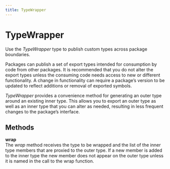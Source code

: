 ```yaml
---
title: TypeWrapper
---
```


# TypeWrapper
Use the *TypeWrapper* type to publish custom types across package boundaries.

Packages can publish a set of export types intended for consumption by code from other packages. It is recommended that you do not alter the export types unless the consuming code needs access to new or different functionality. A change in functionality can require a package’s version to be updated to reflect additions or removal of exported symbols.

*TypeWrapper* provides a convenience method for generating an outer type around an existing inner type. This allows you to export an outer type as well as an inner type that you can alter as needed, resulting in less frequent changes to the package’s interface.


## Methods

**wrap**  
The *wrap* method receives the type to be wrapped and the list of the inner type members that are proxied to the outer type. If a new member is added to the inner type the new member does not appear on the outer type unless it is named in the call to the wrap function.
